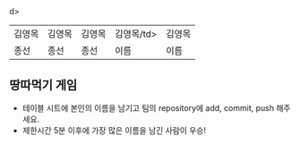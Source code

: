 <table>
      <tbody>
        <tr>
          <td>김영목</td>
          <td>김영목</td>
          <td>김영목</td>
          <td>김영목/td>
          <td>김영목</td>
	  d>
       </tr>
       <tr>
          <td>종선</td>
          <td>종선</td>
          <td>종선</td>
          <td>이름</td>
          <td>이름</td>
       <tr>
      </tbody>
</table>

## 땅따먹기 게임

- 테이블 시트에 본인의 이름을 남기고 팀의 repository에 add, commit, push 해주세요.
- 제한시간 5분 이후에 가장 많은 이름을 남긴 사람이 우승!
